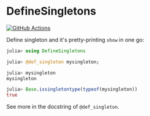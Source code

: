 # DefineSingletons

[![GitHub Actions](https://github.com/tkf/DefineSingletons.jl/workflows/Run%20tests/badge.svg)](https://github.com/tkf/DefineSingletons.jl/actions?query=workflow%3A%22Run+tests%22)

Define singleton and it's pretty-printing `show` in one go:

```julia
julia> using DefineSingletons

julia> @def_singleton mysingleton;

julia> mysingleton
mysingleton

julia> Base.issingletontype(typeof(mysingleton))
true
```

See more in the docstring of `@def_singleton`.
